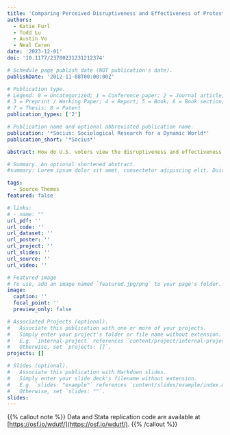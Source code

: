 ```yaml
---
title: 'Comparing Perceived Disruptiveness and Effectiveness of Protest Tactics'
authors:
  - Katie Furl
  - Todd Lu
  - Austin Vo
  - Neal Caren
date: '2023-12-01'
doi: '10.1177/23780231231212374'

# Schedule page publish date (NOT publication's date).
publishDate: '2012-11-08T00:00:00Z'

# Publication type.
# Legend: 0 = Uncategorized; 1 = Conference paper; 2 = Journal article;
# 3 = Preprint / Working Paper; 4 = Report; 5 = Book; 6 = Book section;
# 7 = Thesis; 8 = Patent
publication_types: ['2']

# Publication name and optional abbreviated publication name.
publication: '*Socius: Sociological Research for a Dynamic World*'
publication_short: '*Socius*'

abstract: How do U.S. voters view the disruptiveness and effectiveness of social movement tactics? Strategically used assertive tactics can enable movement success, though tactics considered too disruptive or violent may reduce public support. The authors investigate how U.S. voters perceive the disruptiveness and effectiveness of various protest tactics. In a representative survey experiment, 497 U.S. voters ranked the disruptiveness and effectiveness of 65 tactics. The authors find that tactics’ perceived disruptiveness and effectiveness exhibit an inverse relationship and a continuous character. The findings suggest that multiple, contextual factors influence public perceptions of protests.

# Summary. An optional shortened abstract.
#summary: Lorem ipsum dolor sit amet, consectetur adipiscing elit. Duis posuere tellus ac convallis placerat. Proin tincidunt magna sed ex sollicitudin condimentum.

tags:
  - Source Themes
featured: false

# links:
# - name: ""
url_pdf: ''
url_code: ''
url_dataset: ''
url_poster: ''
url_project: ''
url_slides: ''
url_source: ''
url_video: ''

# Featured image
# To use, add an image named `featured.jpg/png` to your page's folder.
image:
  caption: ''
  focal_point: ''
  preview_only: false

# Associated Projects (optional).
#   Associate this publication with one or more of your projects.
#   Simply enter your project's folder or file name without extension.
#   E.g. `internal-project` references `content/project/internal-project/index.md`.
#   Otherwise, set `projects: []`.
projects: []

# Slides (optional).
#   Associate this publication with Markdown slides.
#   Simply enter your slide deck's filename without extension.
#   E.g. `slides: "example"` references `content/slides/example/index.md`.
#   Otherwise, set `slides: ""`.
slides:
---
```


{{% callout note %}}
Data and Stata replication code are available at [https://osf.io/wdutf/](https://osf.io/wdutf/).
{{% /callout %}}

